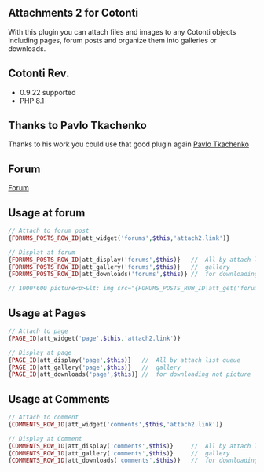 ## Attachments 2 for Cotonti

With this plugin you can attach files and images to any Cotonti objects including pages, forum posts and organize them into galleries or downloads.

## Cotonti Rev. 
- 0.9.22 supported
- PHP 8.1 

## Thanks to Pavlo Tkachenko
Thanks to his work you could use that good plugin again
[Pavlo Tkachenko](https://github.com/Dayver)


## Forum
[Forum](https://www.cotonti.com/forums?m=posts&q=9217)


## Usage at forum
```php
// Attach to forum post
{FORUMS_POSTS_ROW_ID|att_widget('forums',$this,'attach2.link')}

// Displat at forum
{FORUMS_POSTS_ROW_ID|att_display('forums',$this)}   //  All by attach list queue
{FORUMS_POSTS_ROW_ID|att_gallery('forums',$this)}   //  gallery
{FORUMS_POSTS_ROW_ID|att_downloads('forums',$this)} //  for downloading not picture

// 1000*600 picture<p>&lt; img src="{FORUMS_POSTS_ROW_ID|att_get('forums',$this)|att_thumb($this,1000,600,height)}" alt="{FORUMS_POSTS_ROW_ID|att_get('posts',$this,'title')}" class="img-fluid"/&gt;</p>
```

## Usage at Pages
```php
// Attach to page
{PAGE_ID|att_widget('page',$this,'attach2.link')}

// Display at page 
{PAGE_ID|att_display('page',$this)}   //  All by attach list queue
{PAGE_ID|att_gallery('page',$this)}   //  gallery
{PAGE_ID|att_downloads('page',$this)} //  for downloading not picture
```

## Usage at Comments
```php
// Attach to comment
{COMMENTS_ROW_ID|att_widget('comments',$this,'attach2.link')} 

// Display at Comment
{COMMENTS_ROW_ID|att_display('comments',$this)}     //  All by attach list queue
{COMMENTS_ROW_ID|att_gallery('comments',$this)}     //  gallery
{COMMENTS_ROW_ID|att_downloads('comments',$this)}   //  for downloading not picture
```
